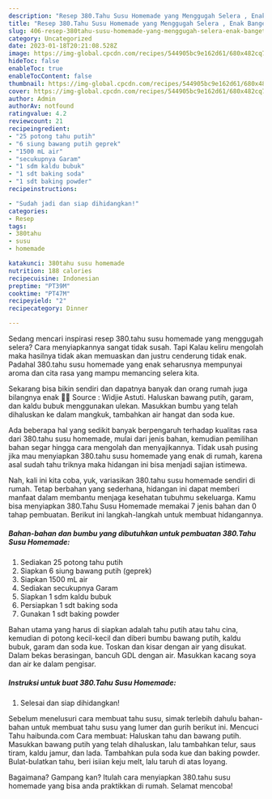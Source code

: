 ```yaml
---
description: "Resep 380.Tahu Susu Homemade yang Menggugah Selera , Enak Banget"
title: "Resep 380.Tahu Susu Homemade yang Menggugah Selera , Enak Banget"
slug: 406-resep-380tahu-susu-homemade-yang-menggugah-selera-enak-banget
category: Uncategorized
date: 2023-01-18T20:21:08.528Z
image: https://img-global.cpcdn.com/recipes/544905bc9e162d61/680x482cq70/380tahu-susu-homemade-foto-resep-utama.jpg
hideToc: false
enableToc: true
enableTocContent: false
thumbnail: https://img-global.cpcdn.com/recipes/544905bc9e162d61/680x482cq70/380tahu-susu-homemade-foto-resep-utama.jpg
cover: https://img-global.cpcdn.com/recipes/544905bc9e162d61/680x482cq70/380tahu-susu-homemade-foto-resep-utama.jpg
author: Admin
authorAv: notfound
ratingvalue: 4.2
reviewcount: 21
recipeingredient:
- "25 potong tahu putih"
- "6 siung bawang putih geprek"
- "1500 mL air"
- "secukupnya Garam"
- "1 sdm kaldu bubuk"
- "1 sdt baking soda"
- "1 sdt baking powder"
recipeinstructions:

- "Sudah jadi dan siap dihidangkan!"
categories:
- Resep
tags:
- 380tahu
- susu
- homemade

katakunci: 380tahu susu homemade 
nutrition: 188 calories
recipecuisine: Indonesian
preptime: "PT39M"
cooktime: "PT47M"
recipeyield: "2"
recipecategory: Dinner

---
```



Sedang mencari inspirasi resep 380.tahu susu homemade yang menggugah selera? Cara menyiapkannya sangat tidak susah. Tapi Kalau keliru mengolah maka hasilnya tidak akan memuaskan dan justru cenderung tidak enak. Padahal 380.tahu susu homemade yang enak seharusnya mempunyai aroma dan cita rasa yang mampu memancing selera kita.


Sekarang bisa bikin sendiri dan dapatnya banyak dan orang rumah juga bilangnya enak ️🤭😀 Source : Widjie Astuti. Haluskan bawang putih, garam, dan kaldu bubuk menggunakan ulekan. Masukkan bumbu yang telah dihaluskan ke dalam mangkuk, tambahkan air hangat dan soda kue.

Ada beberapa hal yang sedikit banyak berpengaruh terhadap kualitas rasa dari 380.tahu susu homemade, mulai dari jenis bahan, kemudian pemilihan bahan segar hingga cara mengolah dan menyajikannya. Tidak usah pusing jika mau menyiapkan 380.tahu susu homemade yang enak di rumah, karena asal sudah tahu triknya maka hidangan ini bisa menjadi sajian istimewa.


Nah, kali ini kita coba, yuk, variasikan 380.tahu susu homemade sendiri di rumah. Tetap berbahan yang sederhana, hidangan ini dapat memberi manfaat dalam membantu menjaga kesehatan tubuhmu sekeluarga. Kamu bisa menyiapkan 380.Tahu Susu Homemade memakai 7 jenis bahan dan 0 tahap pembuatan. Berikut ini langkah-langkah untuk membuat hidangannya.

<!--inarticleads1-->

##### Bahan-bahan dan bumbu yang dibutuhkan untuk pembuatan 380.Tahu Susu Homemade:

1. Sediakan 25 potong tahu putih
1. Siapkan 6 siung bawang putih (geprek)
1. Siapkan 1500 mL air
1. Sediakan secukupnya Garam
1. Siapkan 1 sdm kaldu bubuk
1. Persiapkan 1 sdt baking soda
1. Gunakan 1 sdt baking powder


Bahan utama yang harus di siapkan adalah tahu putih atau tahu cina, kemudian di potong kecil-kecil dan diberi bumbu bawang putih, kaldu bubuk, garam dan soda kue. Toskan dan kisar dengan air yang disukat. Dalam bekas berasingan, bancuh GDL dengan air. Masukkan kacang soya dan air ke dalam pengisar. 

<!--inarticleads2-->

##### Instruksi untuk buat 380.Tahu Susu Homemade:


1. Selesai dan siap dihidangkan!

Sebelum menelusuri cara membuat tahu susu, simak terlebih dahulu bahan-bahan untuk membuat tahu susu yang lumer dan gurih berikut ini. Mencuci Tahu haibunda.com Cara membuat: Haluskan tahu dan bawang putih. Masukkan bawang putih yang telah dihaluskan, lalu tambahkan telur, saus tiram, kaldu jamur, dan lada. Tambahkan pula soda kue dan baking powder. Bulat-bulatkan tahu, beri isiian keju melt, lalu taruh di atas loyang. 

Bagaimana? Gampang kan? Itulah cara menyiapkan 380.tahu susu homemade yang bisa anda praktikkan di rumah. Selamat mencoba!
